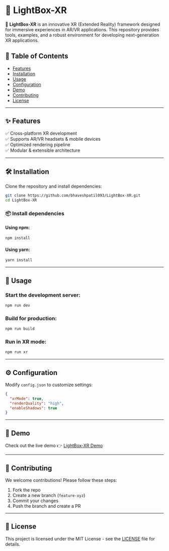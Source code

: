 # 🌟 LightBox-XR


🚀 **LightBox-XR** is an innovative XR (Extended Reality) framework designed for immersive experiences in AR/VR applications. This repository provides tools, examples, and a robust environment for developing next-generation XR applications.


## 📌 Table of Contents
- [Features](#-features)
- [Installation](#-installation)
- [Usage](#-usage)
- [Configuration](#-configuration)
- [Demo](#-demo)
- [Contributing](#-contributing)
- [License](#-license)

---

## ✨ Features
✅ Cross-platform XR development<br>
✅ Supports AR/VR headsets & mobile devices<br>
✅ Optimized rendering pipeline<br>
✅ Modular & extensible architecture

---

## 🛠 Installation

Clone the repository and install dependencies:

```bash
git clone https://github.com/bhaveshpatil093/LightBox-XR.git
cd LightBox-XR
```

### 📦 Install dependencies

#### Using npm:
```bash
npm install
```

#### Using yarn:
```bash
yarn install
```

---

## 🚀 Usage

### Start the development server:
```bash
npm run dev
```

### Build for production:
```bash
npm run build
```

### Run in XR mode:
```bash
npm run xr
```

---

## ⚙️ Configuration
Modify `config.json` to customize settings:
```json
{
  "xrMode": true,
  "renderQuality": "high",
  "enableShadows": true
}
```

---

## 🎥 Demo
Check out the live demo 👉 [LightBox-XR Demo](https://your-demo-link.com)

---

## 🤝 Contributing
We welcome contributions! Please follow these steps:
1. Fork the repo
2. Create a new branch (`feature-xyz`)
3. Commit your changes
4. Push the branch and create a PR

---

## 📜 License
This project is licensed under the MIT License - see the [LICENSE](LICENSE) file for details.
